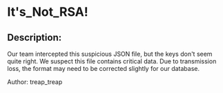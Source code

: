 
# It's_Not_RSA!
## Description:
Our team intercepted this suspicious JSON file, but the keys don't seem quite right.  We suspect this file contains critical data.  Due to transmission loss, the format may need to be corrected slightly for our database.

Author: treap_treap

